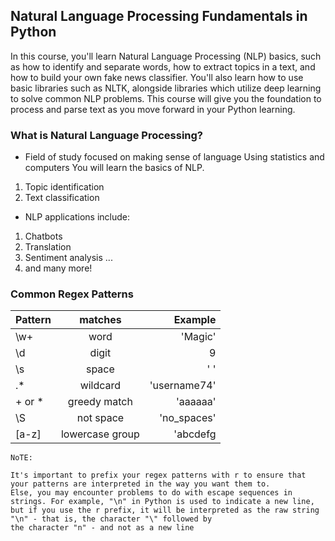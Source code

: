 ## Natural Language Processing Fundamentals in Python
In this course, you'll learn Natural Language Processing (NLP) basics, such as how to identify and separate words,
how to extract topics in a text, and how to build your own fake news classifier. You'll also learn how to use basic libraries such as NLTK, 
alongside libraries which utilize deep learning to solve common NLP problems. This course will give you the foundation to process and 
parse text as you move forward in your Python learning.

### What is	Natural	Language	Processing? 
* Field of study focused on making sense of language Using statistics	and	computers You will learn the basics	of NLP.
1. Topic identification
2. Text	classification
* NLP	applications include: 
1. Chatbots
2. Translation
3. Sentiment analysis ...
4. and many	more!

### Common	Regex	Patterns

| Pattern        | matches      | Example |
| ------------- |:-------------:| -----:|
|\w+ | word |'Magic'| 
|\d | digit |9|
| \s |space |' '| 
|.* | wildcard |'username74'|
| +	or *| greedy match |'aaaaaa'| 
|\S | not space |'no_spaces'| 
|[a-z]| lowercase group |'abcdefg|
``` 
NoTE:

It's important to prefix your regex patterns with r to ensure that your patterns are interpreted in the way you want them to.
Else, you may encounter problems to do with escape sequences in strings. For example, "\n" in Python is used to indicate a new line,
but if you use the r prefix, it will be interpreted as the raw string "\n" - that is, the character "\" followed by
the character "n" - and not as a new line
``` 